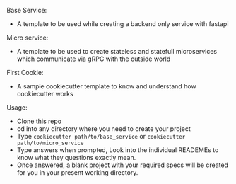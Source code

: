 Base Service:

- A template to be used while creating a backend only service with fastapi

Micro service:

- A template to be used to create stateless and statefull microservices which communicate via gRPC with the outside world

First Cookie:

- A sample cookiecutter template to know and understand how cookiecutter works

Usage:

- Clone this repo
- cd into any directory where you need to create your project
- Type `cookiecutter path/to/base_service` or `cookiecutter path/to/micro_service`
- Type answers when prompted, Look into the individual READEMEs to know what they questions exactly mean.
- Once answered, a blank project with your required specs will be created for you in your present working directory.
